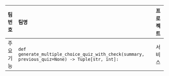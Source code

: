 |팀번호|팀명| 프로젝트|
|:---|:---|:---|
| 주요 기능 | ```def generate_multiple_choice_quiz_with_check(summary, previous_quiz=None) -> Tuple[str, int]:``` | 서비스 |

